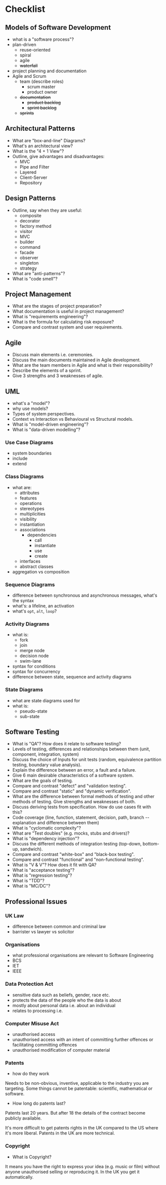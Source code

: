 # Checklist

## Models of Software Development 

-   what is a "software process"?
-   plan-driven
    -   reuse-oriented
    -   spiral
    -   agile
    -   ~~waterfall~~
-   project planning and documentation
-   Agile and Scrum
    -   team (describe roles)
        -   scrum master
        -   product owner
    -   ~~documentation~~
        -   ~~product backlog~~
        -   ~~sprint backlog~~
    -   ~~sprints~~

## Architectural Patterns

- What are "box-and-line" Diagrams?
- What's an architectural view?
- What is the "4 + 1 View"?
- Outline, give advantages and disadvantages:
    - MVC
    - Pipe and Filter
    - Layered
    - Client-Server
    - Repository

## Design Patterns

-   Outline, say when they are useful:
    -   composite
    -   decorator
    -   factory method
    -   visitor
    -   MVC
    -   builder
    -   command
    -   facade
    -   observer
    -   singleton
    -   strategy
-   What are "anti-patterns"?
-   What is "code smell"?

## Project Management

- What are the stages of project preparation?
- What documentation is useful in project management?
- What is "requirements engineering"?
- What is the formula for calculating risk exposure?
- Compare and contrast system and user requirements.

## Agile

- Discuss main elements i.e. ceremonies.
- Discuss the main documents maintained in Agile development.
- What are the team members in Agile and what is their responsibility?
- Describe the elements of a sprint.
- Give 3 strengths and 3 weaknesses of agile.

## UML

- what's a "model"?
- why use models?
- Types of system perspectives.
- Context vs Interaction vs Behavioural vs Structural models.
- What is "model-driven engineering"?
- What is "data-driven modelling"?

### Use Case Diagrams

- system boundaries
- include
- extend

### Class Diagrams

- what are:
    - attributes
    - features
    - operations
    - stereotypes
    - multiplicities
    - visibility
    - instantiation
    - associations
        - dependencies
            - call
            - instantiate
            - use
            - create
    - interfaces
    - abstract classes
- aggregation vs composition

### Sequence Diagrams

- difference between synchronous and asynchronous messages, what's the syntax
- what's: a lifeline, an activation
- what's `opt`, `alt`, `loop`?

### Activity Diagrams

- what is:
    - fork
    - join
    - merge node
    - decision node
    - swim-lane
- syntax for conditions
- syntax for concurrency
- difference between state, sequence and activity diagrams

### State Diagrams

- what are state diagrams used for
- what is:
    - pseudo-state
    - sub-state

## Software Testing

-   What is "QA"? How does it relate to software testing?
-   Levels of testing, differences and relationships between them (unit, component, integration, system)
-   Discuss the choice of Inputs for unit tests (random, equivalence partition testing, boundary value analysis).
-   Explain the difference between an error, a fault and a failure.
-   Give 6 main desirable characteristics of a software system.
-   What are the goals of testing.
-   Compare and contrast "defect" and "validation testing".
-   Compare and contrast "static" and "dynamic verification".
-   What are the difference between formal methods of testing and other methods
    of testing. Give strengths and weaknesses of both.
-   Discuss deriving tests from specification. How do use cases fit with this?
-   Code coverage (line, function, statement, decision, path, branch -- explanation and difference between them)
-   What is "cyclomatic complexity"?
-   What are "Test doubles" (e.g. mocks, stubs and drivers)?
-   What is "dependency injection"?
-   Discuss the different methods of integration testing (top-down, bottom-up, sandwich).
-   Compare and contrast "white-box" and "black-box testing".
-   Compare and contrast "functional" and "non-functional testing".
-   What is "V & V"? How does it fit with QA?
-   What is "acceptance testing"?
-   What is "regression testing"?
-   What is "TDD"?
-   What is "MC/DC"?

## Professional Issues

### UK Law

- difference between common and criminal law
- barrister vs lawyer vs solicitor

### Organisations

- what professional organisations are relevant to Software Engineering
- BCS
- IET
- IEEE

### Data Protection Act

-   sensitive data such as beliefs, gender, race etc.
-   protects the data of the people who the data is about
-   mostly about personal data i.e. about an individual
-   relates to processing i.e.

### Computer Misuse Act

-   unauthorised access
-   unauthorised access with an intent of committing further offences or
    facilitating committing offences
-   unauthorised modification of computer material

### Patents 

- how do they work

Needs to be non-obvious, inventive, applicable to the industry you are
targeting. Some things cannot be patentable: scientific, mathematical or
software.

- How long do patents last?

Patents last 20 years. But after 18 the details of the contract become publicly
available.

It's more difficult to get patents rights in the UK compared to the US where
it's more liberal. Patents in the UK are more technical.

### Copyright

- What is Copyright?

It means you have the right to express your idea (e.g. music or film) without
anyone unauthorised selling or reproducing it. In the UK you get it
automatically.
